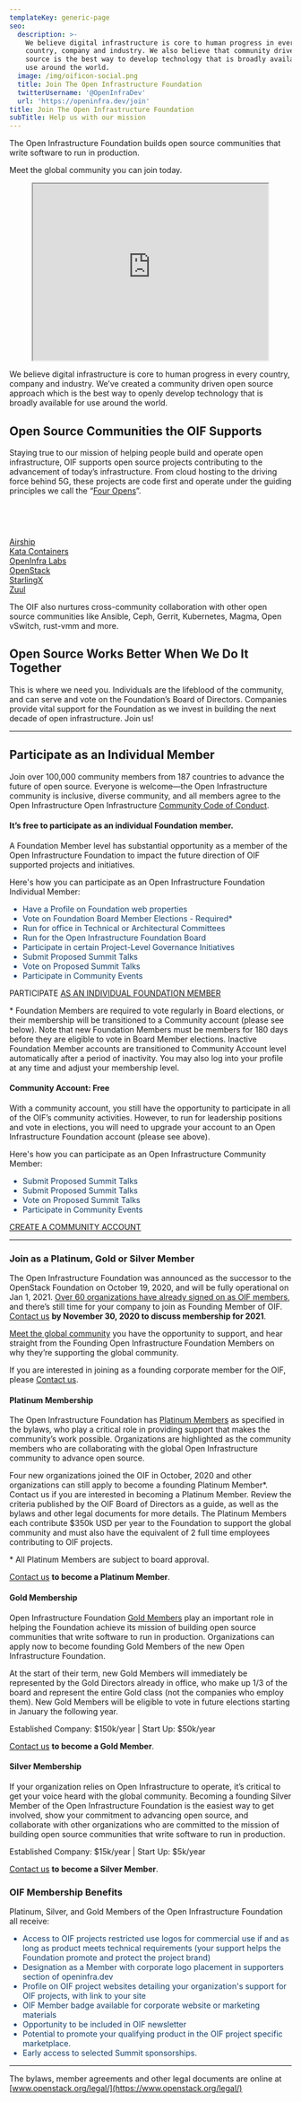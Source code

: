 ```yaml
---
templateKey: generic-page
seo:
  description: >-
    We believe digital infrastructure is core to human progress in every
    country, company and industry. We also believe that community driven open
    source is the best way to develop technology that is broadly available for
    use around the world.
  image: /img/oificon-social.png
  title: Join The Open Infrastructure Foundation
  twitterUsername: '@OpenInfraDev'
  url: 'https://openinfra.dev/join'
title: Join The Open Infrastructure Foundation
subTitle: Help us with our mission
---
```

The Open Infrastructure Foundation builds open source communities that write software to run in production. 

Meet the global community you can join today. 

<p style="text-align:center;"> <iframe width="420" height="315"
src="https://www.youtube.com/embed/o2Ztq7pYMNk">
</iframe> </p>

We believe digital infrastructure is core to human progress in every country, company and industry. We’ve created a community driven open source approach which is the best way to openly develop technology that is broadly available for use around the world.

## Open Source Communities the OIF Supports

Staying true to our mission of helping people build and operate open infrastructure, OIF supports open source projects contributing to the advancement of today’s infrastructure. From cloud hosting to the driving force behind 5G, these projects are code first and operate under the guiding principles we call the “[Four Opens](/four-opens/)”.
<div class="section-bg-green-logos-container"><div class="section-bg-green-logo" style="margin-bottom:10px;"><img src="https://openinfra.dev/img/home/logo1.svg" alt=""></div><div class="section-bg-green-logo" style="margin-bottom:10px;"><img src="https://openinfra.dev/img/home/logo2.svg" alt=""></div><div class="section-bg-green-logo" style="margin-bottom:10px;"><img src="/static/24c41a231e81a73a8964d482f47c69e8/logo7.svg" alt=""></div><div class="section-bg-green-logo" style="margin-bottom:10px;"><img src="https://openinfra.dev/img/home/logo3.svg" alt=""></div><div class="section-bg-green-logo" style="margin-bottom:10px;"><img src="https://openinfra.dev/img/home/logo4.svg" alt=""></div><div class="section-bg-green-logo" style="margin-bottom:10px;"><img src="https://osf.dev/img/home/logo5.svg" alt=""></div></div>
<div class="section-bg-green-logos-container"><div class="section-bg-green-logo" style="margin-top:0px;"><a href="https://airshipit.org">Airship</a></div><div class="section-bg-green-logo" style="margin-top:0px;"><a href="https://katacontainers.io">Kata Containers</a></div><div class="section-bg-green-logo" style="margin-top:0px;"><a href="https://openinfralabs.org">OpenInfra Labs</a></div><div class="section-bg-green-logo" style="margin-top:0px;"><a href="https://openstack.org">OpenStack</a></div><div class="section-bg-green-logo" style="margin-top:0px;"><a href="https://starlingx.io">StarlingX</a></div><div class="section-bg-green-logo" style="margin-top:0px;"><a href="https://zuul-ci.org">Zuul</a></div></div>

The OIF also nurtures cross-community collaboration with other open source communities like Ansible, Ceph, Gerrit, Kubernetes, Magma, Open vSwitch, rust-vmm and more. 

## Open Source Works Better When We Do It Together

This is where we need you. Individuals are the lifeblood of the community, and can serve and vote on the Foundation’s Board of Directors. Companies provide vital support for the Foundation as we invest in building the next decade of open infrastructure. Join us! 

<hr/>

## Participate as an Individual Member

Join over 100,000 community members from 187 countries to advance the future of open source. Everyone is welcome—the Open Infrastructure community is inclusive, diverse community, and all members agree to the Open Infrastructure Open Infrastructure [ Community Code of Conduct](https://www.openstack.org/legal/community-code-of-conduct/).

#### It’s free to participate as an individual Foundation member. 

A Foundation Member level has substantial opportunity as a member of the Open Infrastructure Foundation to impact the future direction of OIF supported projects and initiatives.

Here's how you can participate as an Open Infrastructure Foundation Individual Member: 

<ul style="color:#133e68;"><li>Have a Profile on Foundation web properties</li>
<li>Vote on Foundation Board Member Elections - Required*</li>
<li>Run for office in Technical or Architectural Committees</li>
<li>Run for the Open Infrastructure Foundation Board</li>
<li>Participate in certain Project-Level Governance Initiatives</li>
<li>Submit Proposed Summit Talks</li>
<li>Vote on Proposed Summit Talks</li>
<li>Participate in Community Events</li>
</ul>

PARTICIPATE [AS AN INDIVIDUAL FOUNDATION MEMBER](https://openstackid.org/auth/register?redirect_uri=https%3A%2F%2Fwww.openinfra.dev%2FSecurity%2Flogin%3FBackURL%3Djoin%252Fregister%252F%253Fmembership-type%253Dfoundation%26BackURL%3Dhttps%253A%252F%252Fwww.openinfra.dev%252F)

<p style="font-size:-3em;">*  Foundation Members are required to vote regularly in Board elections, or their membership will be transitioned to a Community account (please see below). Note that new Foundation Members must be members for 180 days before they are eligible to vote in Board Member elections. Inactive Foundation Member accounts are transitioned to Community Account level automatically after a period of inactivity. You may also log into your profile at any time and adjust your membership level.</p>

#### Community Account: Free

With a community account, you still have the opportunity to participate in all of the OIF’s community activities. However, to run for leadership positions and vote in elections, you will need to upgrade your account to an Open Infrastructure Foundation account (please see above). 

Here's how you can participate as an Open Infrastructure Community Member:

<ul style="color:#133e68;"><li>Submit Proposed Summit Talks</li>
<li>Submit Proposed Summit Talks</li>
<li>Vote on Proposed Summit Talks</li>
<li>Participate in Community Events</li>
</ul>

[CREATE A COMMUNITY ACCOUNT](https://openstackid.org/auth/register?redirect_uri=https%3A%2F%2Fwww.openinfra.dev%2FSecurity%2Flogin%3FBackURL%3Djoin%252Fregister%252F%253Fmembership-type%253Dcommunity%26BackURL%3Dhttps%253A%252F%252Fwww.openinfra.dev%252F)

<hr/>

### Join as a Platinum, Gold or Silver Member

The Open Infrastructure Foundation was announced as the successor to the OpenStack Foundation on October 19, 2020, and will be fully operational on Jan 1, 2021. [Over 60 organizations have already signed on as OIF members](/companies/), and there’s still time for your company to join as Founding Member of OIF. [Contact us](mailto:community@openinfra.dev) **by November 30, 2020 to discuss membership for 2021**. 

[Meet the global community](https://youtu.be/o2Ztq7pYMNk) you have the opportunity to support, and hear straight from the Founding Open Infrastructure Foundation Members on why they’re supporting the global community. 
 
If you are interested in joining as a founding corporate member for the OIF, please [Contact us](mailto:community@openinfra.dev). 

#### Platinum Membership

The Open Infrastructure Foundation has [Platinum Members](/companies/) as specified in the bylaws, who play a critical role in providing support that makes the community’s work possible. Organizations are highlighted as the community members who are collaborating with the global Open Infrastructure community to advance open source. 

Four new organizations joined the OIF in October, 2020 and other organizations can still apply to become a founding Platinum Member*. Contact us if you are interested in becoming a Platinum Member. Review the criteria published by the OIF Board of Directors as a guide, as well as the bylaws and other legal documents for more details. The Platinum Members each contribute $350k USD per year to the Foundation to support the global community and must also have the equivalent of 2 full time employees contributing to OIF projects.

<p style="font-size:-3em;">* All Platinum Members are subject to board approval.</p>

[Contact us](mailto:community@openinfra.dev) **to become a Platinum Member**.  

#### Gold Membership

Open Infrastructure Foundation [Gold Members](/companies/) play an important role in helping the Foundation achieve its mission of building open source communities that write software to run in production. Organizations can apply now to become founding Gold Members of the new Open Infrastructure Foundation.

At the start of their term, new Gold Members will immediately be represented by the Gold Directors already in office, who make up 1/3 of the board and represent the entire Gold class (not the companies who employ them). New Gold Members will be eligible to vote in future elections starting in January the following year.

Established Company: $150k/year | Start Up: $50k/year

[Contact us](mailto:community@openinfra.dev) **to become a Gold Member**.  

#### Silver Membership

If your organization relies on Open Infrastructure to operate, it’s critical to get your voice heard with the global community. Becoming a founding Silver Member of the Open Infrastructure Foundation is the easiest way to get involved, show your commitment to advancing open source, and collaborate with other organizations who are committed to the mission of building open source communities that write software to run in production. 

Established Company: $15k/year | Start Up: $5k/year

[Contact us](mailto:community@openinfra.dev) **to become a Silver Member**.


### OIF Membership Benefits

Platinum, Silver, and Gold Members of the Open Infrastructure Foundation all receive: 

<ul style="color:#133e68;"><li>Access to OIF projects restricted use logos for commercial use if and as long as product meets technical requirements (your support helps the Foundation promote and protect the project brand)</li>
<li>Designation as a Member with corporate logo placement in supporters section of openinfra.dev</li>
<li>Profile on OIF project websites detailing your organization's support for OIF projects, with link to your site</li>
<li>OIF Member badge available for corporate website or marketing materials</li>
<li>Opportunity to be included in OIF newsletter</li>
<li>Potential to promote your qualifying product in the OIF project specific marketplace.</li>
<li>Early access to selected Summit sponsorships.</li>
</ul>


<hr/>

The bylaws, member agreements and other legal documents are online at [www.openstack.org/legal/](https://www.openstack.org/legal/)
